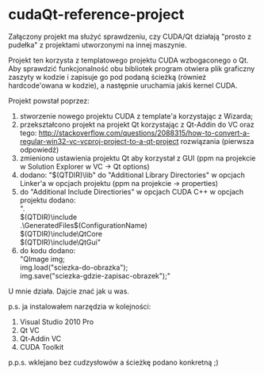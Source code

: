 cudaQt-reference-project
========================

Załączony projekt ma służyć sprawdzeniu, czy CUDA/Qt działają "prosto z pudełka" z projektami utworzonymi na innej maszynie.

Projekt ten korzysta z templatowego projektu CUDA wzbogaconego o Qt.
Aby sprawdzić funkcjonalność obu bibliotek program otwiera plik graficzny zaszyty w kodzie i zapisuje go pod podaną ścieżką (również hardcode'owana w kodzie), a następnie uruchamia jakiś kernel CUDA.

Projekt powstał poprzez:

1. stworzenie nowego projektu CUDA z template'a korzystając z Wizarda;
2. przekształcono projekt na projekt Qt korzystając z Qt-Addin do VC oraz tego: http://stackoverflow.com/questions/2088315/how-to-convert-a-regular-win32-vc-vcproj-project-to-a-qt-project rozwiązania (pierwsza odpowiedź)
3. zmieniono ustawienia projektu Qt aby korzystał z GUI (ppm na projekcie w Solution Explorer w VC -> Qt options)
4. dodano: "$(QTDIR)\lib" do "Additional Library Directories" w opcjach Linker'a w opcjach projektu (ppm na projekcie -> properties)
5. do "Additional Include Directiories" w opcjach CUDA C++ w opcjach projektu dodano:<br>
  ".<br>
  $(QTDIR)\include<br>
  .\GeneratedFiles\$(ConfigurationName)<br>
  $(QTDIR)\include\QtCore<br>
  $(QTDIR)\include\QtGui"<br>
6. do kodu dodano:<br>
  "QImage img;<br>
  img.load("sciezka-do-obrazka");<br>
  img.save("sciezka-gdzie-zapisac-obrazek");"<br>
	
U mnie działa. Dajcie znać jak u was.

p.s. ja instalowałem narzędzia w kolejności:

1. Visual Studio 2010 Pro
2. Qt VC
3. Qt-Addin VC
4. CUDA Toolkit

p.p.s. wklejano bez cudzysłowów a ścieżkę podano konkretną ;)
